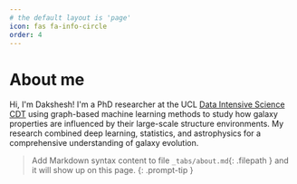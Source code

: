 ```yaml
---
# the default layout is 'page'
icon: fas fa-info-circle
order: 4
---
```


# About me

Hi, I'm Dakshesh! I'm a PhD researcher at the UCL [Data Intensive Science CDT](https://www.ucl.ac.uk/data-intensive-science-industry/) using graph-based machine learning methods to study how galaxy properties are influenced by their large-scale structure environments. My research combined deep learning, statistics, and astrophysics for a comprehensive understanding of galaxy evolution.

> Add Markdown syntax content to file `_tabs/about.md`{: .filepath } and it will show up on this page.
{: .prompt-tip }
